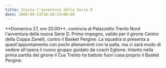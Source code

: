 ```yaml
---
title: Inizia l’avventura della Serie D
date: 2009-09-23T10:48:23+00:00
---
```

\*\*Domenica 27, ore 20.00\*\*, comincia al Palazzetto Trento Nord l'avventura della nuova Serie D. Primo impegno, valido per il girone Centro della Coppa Zanelli, contro il Basket Pergine. La squadra si presenta a quest'appuntamento con pochi allenamenti con la palla, ma ci sarà modo di vedere all'opera il nuovo gruppo guidato da coach Eglione. Intanto nella prima partita del girone il Cus Trento ha battuto fuori casa proprio il Basket Pergine.